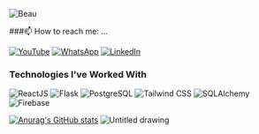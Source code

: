![Beau](https://github.com/user-attachments/assets/12dc4203-26c0-4cfa-8d95-95db5e2b21ec)


###📫 How to reach me: ...

[![YouTube](https://img.shields.io/badge/YouTube-%23FF0000.svg?style=for-the-badge&logo=YouTube&logoColor=white)](https://www.youtube.com/@kamoninjoki7220)
[![WhatsApp](https://img.shields.io/badge/WhatsApp-%25D7500.svg?style=for-the-badge&logo=whatsapp&logoColor=white)](https://wa.me/254114732074)
[![LinkedIn](https://img.shields.io/badge/LinkedIn-%230077B5.svg?style=for-the-badge&logo=linkedin&logoColor=white)](https://www.linkedin.com/in/kamoni/)


### Technologies I've Worked With 
![ReactJS](https://img.shields.io/badge/ReactJS-%2300D9FF.svg?style=for-the-badge&logo=react&logoColor=white)
![Flask](https://img.shields.io/badge/Flask-%23000000.svg?style=for-the-badge&logo=flask&logoColor=white)
![PostgreSQL](https://img.shields.io/badge/PostgreSQL-%23316192.svg?style=for-the-badge&logo=postgresql&logoColor=white)
![Tailwind CSS](https://img.shields.io/badge/Tailwind_CSS-%2338B2AC.svg?style=for-the-badge&logo=tailwind-css&logoColor=white)
![SQLAlchemy](https://img.shields.io/badge/SQLAlchemy-%23d71f00.svg?style=for-the-badge&logo=SQLAlchemy&logoColor=white)
![Firebase](https://img.shields.io/badge/Firebase-%23FFCA28.svg?style=for-the-badge&logo=firebase&logoColor=black)





[![Anurag's GitHub stats](https://github-readme-stats.vercel.app/api?username=NB-Kamoni&show_icons=true&show=reviews,prs_merged,prs_merged_percentage&bg_color=000000&title_color=ffffff&text_color=ffffff&icon_color=FDC500&hide_title=true&hide_rank=true&line_height=50&ring_color=FDC500)](https://github.com/NB-Kamoni/github-readme-stats)   ![Untitled drawing](https://github.com/user-attachments/assets/974d1753-c5ba-42c4-936b-ac1eed4d7522)














<!--
**NB-Kamoni/NB-Kamoni** is a ✨ _special_ ✨ repository because its `README.md` (this file) appears on your GitHub profile.

Here are some ideas to get you started:

- 🔭 I’m currently working on ...
- 🌱 I’m currently learning ...
- 👯 I’m looking to collaborate on ...
- 🤔 I’m looking for help with ...
- 💬 Ask me about ...
- 📫 How to reach me: ...
- 😄 Pronouns: ...
- ⚡ Fun fact: ...
-->
